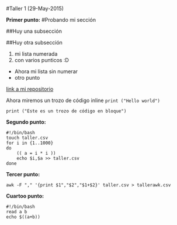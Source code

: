 #Taller 1 (29-May-2015)

**Primer punto:**
#Probando mi sección

##Huy una subsección

##Huy otra subsección

1. mi lista numerada
2. con varios punticos :D

* Ahora mi lista sin numerar
* otro punto

[link a mi repositorio](https://github.com/diegolramirez/MC)

Ahora miremos un trozo de código inline `print ("Hello world")`

```
print ("Este es un trozo de código en bloque")
```

**Segundo punto:**
```
#!/bin/bash
touch taller.csv
for i in {1..1000}
do 
	(( a = i * i ))
	echo $i,$a >> taller.csv
done
```

**Tercer punto:**
```
awk -F "," '{print $1","$2","$1+$2}' taller.csv > tallerawk.csv
```

**Cuartoo punto:**
```
#!/bin/bash
read a b
echo $((a+b))
```
